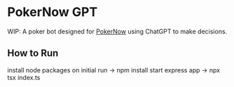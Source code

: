# PokerNow GPT

WIP: A poker bot designed for [PokerNow](https://www.pokernow.club) using ChatGPT to make decisions.

## How to Run

install node packages on initial run -> npm install
start express app -> npx tsx index.ts
